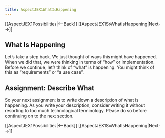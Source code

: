 ```yaml
---
title: AspectJEX1WhatIsHappening
---
```

[[AspectJEX1Possibilities|<--Back]] [[AspectJEX1SoWhatIsHappening|Next-->]]

## What Is Happening
Let’s take a step back. We just thought of ways this might have happened. When we did that, we were thinking in terms of “how” or implementation. Before we continue, let’s think of “what” is happening. You might think of this as “requirements” or “a use case”.

## Assignment: Describe What
So your next assignment is to write down a description of what is happening. As you write your description, consider writing it without resorting to too much technological terminology. Please do so before continuing on to the next section.

[[AspectJEX1Possibilities|<--Back]] [[AspectJEX1SoWhatIsHappening|Next-->]]